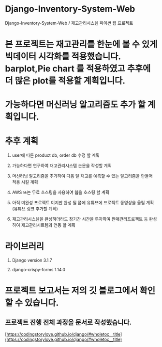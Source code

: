 # Django-Inventory-System-Web
Django-Inventory-System-Web / 재고관리시스템 파이썬 웹 프로젝트

# 본 프로젝트는 재고관리를 한눈에 볼 수 있게 빅데이터 시각화를 적용했습니다. barplot,Pie chart 를 적용하였고 추후에 더 많은 plot를 적용할 계획입니다. 
# 가능하다면 머신러닝 알고리즘도 추가 할 계획입니다. 

# 추후 계획

1. user에 따른 product db, order db 수정 할 계획

2. 가능하다면 연구하여 재고관리시스템 논문을 작성할 계획

3. 머신러닝 알고리즘을 추가하여 다음 달 재고를 예측할 수 있는 알고리즘을 만들어 적용 시킬 계획

4. AWS 또는 무료 호스팅을 사용하여 웹을 호스팅 할 계획

5. 아직 미완성 프로젝트 이지만 완성 될 쯤에 유튜브에 프로젝트 동영상을 올릴 계획 (유튜브 링크 추가할 계획) 

6. 재고관리시스템을 완성하더라도 장기간 시간을 투자하여 판매관리프로젝트 등 완성하여 재고관리시트템과 연동 할 계획 

# 라이브러리 

1. Django version 3.1.7

2. django-crispy-forms 1.14.0


# 프로젝트 보고서는 저의 깃 블로그에서 확인 할 수 있습니다.
## 프로젝트 진행 전체 과정을 문서로 작성했습니다. 
[https://codingstorylove.github.io/django/#wholetoc__title](https://codingstorylove.github.io/django/#wholetoc__title)